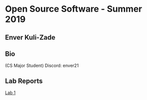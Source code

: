 # Open Source Software - Summer 2019
## Enver Kuli-Zade

## Bio
(CS Major Student)
Discord: enver21


## Lab Reports
[Lab 1](labs/lab-01/report.md)
